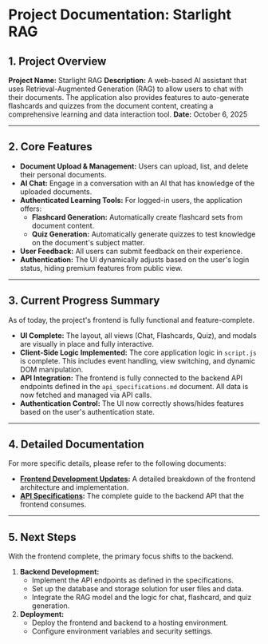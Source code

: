 # Project Documentation: Starlight RAG

## 1. Project Overview

**Project Name:** Starlight RAG
**Description:** A web-based AI assistant that uses Retrieval-Augmented Generation (RAG) to allow users to chat with their documents. The application also provides features to auto-generate flashcards and quizzes from the document content, creating a comprehensive learning and data interaction tool.
**Date:** October 6, 2025

---

## 2. Core Features

-   **Document Upload & Management:** Users can upload, list, and delete their personal documents.
-   **AI Chat:** Engage in a conversation with an AI that has knowledge of the uploaded documents.
-   **Authenticated Learning Tools:** For logged-in users, the application offers:
    -   **Flashcard Generation:** Automatically create flashcard sets from document content.
    -   **Quiz Generation:** Automatically generate quizzes to test knowledge on the document's subject matter.
-   **User Feedback:** All users can submit feedback on their experience.
-   **Authentication:** The UI dynamically adjusts based on the user's login status, hiding premium features from public view.

---

## 3. Current Progress Summary

As of today, the project's frontend is fully functional and feature-complete.

-   **UI Complete:** The layout, all views (Chat, Flashcards, Quiz), and modals are visually in place and fully interactive.
-   **Client-Side Logic Implemented:** The core application logic in `script.js` is complete. This includes event handling, view switching, and dynamic DOM manipulation.
-   **API Integration:** The frontend is fully connected to the backend API endpoints defined in the `api_specifications.md` document. All data is now fetched and managed via API calls.
-   **Authentication Control:** The UI now correctly shows/hides features based on the user's authentication state.

---

## 4. Detailed Documentation

For more specific details, please refer to the following documents:

-   **[Frontend Development Updates](./frontend_development.md):** A detailed breakdown of the frontend architecture and implementation.
-   **[API Specifications](./api_specifications.md):** The complete guide to the backend API that the frontend consumes.

---

## 5. Next Steps

With the frontend complete, the primary focus shifts to the backend.

1.  **Backend Development:**
    -   Implement the API endpoints as defined in the specifications.
    -   Set up the database and storage solution for user files and data.
    -   Integrate the RAG model and the logic for chat, flashcard, and quiz generation.
2.  **Deployment:**
    -   Deploy the frontend and backend to a hosting environment.
    -   Configure environment variables and security settings.
